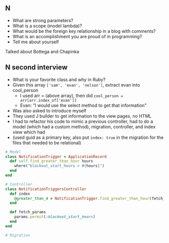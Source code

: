 ## N
- What are strong parameters?
- What is a scope (model lambda)?
- What would be the foreign key relationship in a blog with comments?
- What is an accomplishment you are proud of in programming?
- Tell me about yourself

Talked about Bottega and Chapinka

## N second interview
- What is your favorite class and why in Ruby?
- Given this array ```['sam', 'evan', 'nelson']```, extract evan into cool_person
  - I used arr = (above array), then did ```cool_person = arr[arr.index_of['evan']]```
  - Evan: "I would use the select method to get that information"
- Was also asked to introduce myself
- They used J builder to get information to the view pages, no HTML
- I had to refactor his code to mimic a previous controller, had to do a model (which had a custom method), migration, controller, and index view which had
- (used guid as a primary key, also put ```index: true``` in the migration for the files that needed to be relational)

```Ruby
# Model
class NotificationTrigger < ApplicationRecord
  def self.find_greater_than_hour hours
    where("blackout_start_hours > #{hours}")
  end
end

# Controller
class NotificationTriggersController
  def index
    @greater_than_4 = NotificationTrigger.find_greater_than_hour(fetch_params)
  end

  def fetch_params
    params.permit(:blackout_start_hours)
  end
end

# Migration
```
